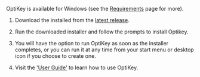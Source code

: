 OptiKey is available for Windows (see the [Requirements](https://github.com/JuliusSweetland/OptiKey/wiki/Requirements) page for more).

1. Download the installed from the [latest release](https://github.com/JuliusSweetland/OptiKey/releases/latest).

2. Run the downloaded installer and follow the prompts to install Optikey.

3. You will have the option to run OptiKey as soon as the installer completes, or you can run it at any time from your start menu or desktop icon if you choose to create one.

4. Visit the ['User Guide'](https://github.com/JuliusSweetland/OptiKey/wiki/User-Guide) to learn how to use OptiKey.